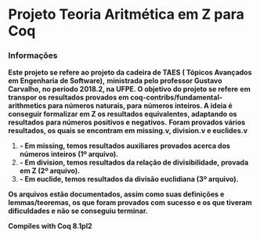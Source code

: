 # Projeto Teoria Aritmética em Z para Coq #

### Informações ###

**Este projeto se refere ao projeto da cadeira de TAES  ( Tópicos  Avançados  em  Engenharia de  Software),**
**ministrada pelo professor Gustavo Carvalho, no período 2018.2, na UFPE. O objetivo do projeto se   refere**
**em transpor os resultados provados em coq-contribs/fundamental-arithmetics para  números  naturais,  para**
**números inteiros. A ideia é conseguir formalizar em Z os resultados equivalentes, adaptando os resultados**
**para números positivos e negativos.**
**Foram provados vários resultados, os quais se encontram em missing.v, division.v e euclides.v**

1. **- Em missing, temos resultados auxiliares provados acerca dos números inteiros (1º arquivo).**
2. **- Em division, temos resultados da relação de divisibilidade, provada em Z (2º arquivo).**
3. **- Em euclide, temos resultados da divisão euclidiana (3º arquivo).**

**Os arquivos estão documentados, assim como suas definições e lemmas/teoremas, os que foram  provados com**
**sucesso e os que tiveram dificuldades e não se conseguiu terminar.**

**Compiles with Coq 8.1pl2**